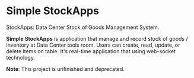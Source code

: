 # Simple StockApps
StockApps: Data Center Stock of Goods Management System.

**Simple StockApps** is application that manage and record stock of goods / inventory at Data Center tools room. Users can create, read, update, or delete items on table.
It's real-time application that using web-socket technology.

**Note**: This project is unfinished and deprecated.
